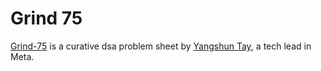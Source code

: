 # Grind 75

[Grind-75](https://www.techinterviewhandbook.org/grind75) is a curative dsa problem sheet by 
[Yangshun Tay](https://www.linkedin.com/in/yangshun/), a tech lead in Meta.